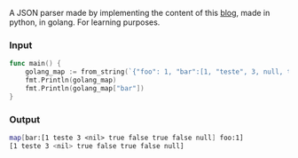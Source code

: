 A JSON parser made by implementing the content of this [blog](https://notes.eatonphil.com/writing-a-simple-json-parser.html), made in python, in golang. For learning purposes.

### Input
```go
func main() {
	golang_map := from_string(`{"foo": 1, "bar":[1, "teste", 3, null, true, false, "true", "false", "null"]}`)
	fmt.Println(golang_map)
	fmt.Println(golang_map["bar"])
}

```

### Output
```bash
map[bar:[1 teste 3 <nil> true false true false null] foo:1]
[1 teste 3 <nil> true false true false null]
```

